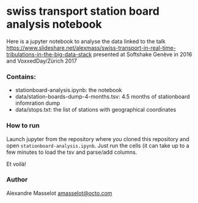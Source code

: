 # swiss transport station board analysis notebook

Here is a jupyter notebook to analyse the data linked to the talk https://www.slideshare.net/alexmass/swiss-transport-in-real-time-tribulations-in-the-big-data-stack presented at Softshake Genève in 2016 and VoxxedDay/Zürich 2017

### Contains:
  
  * stationboard-analysis.ipynb: the notebook
  * data/station-boards-dump-4-months.tsv: 4.5 months of stationboard infomration dump
  * data/stops.txt: the list of stations with geographical coordinates
  
### How to run

Launch jupyter from the repository where you cloned this repository and open `stationboard-analysis.ipynb`.
Just run the cells (it can take up to a few minutes to load the tsv and parse/add columns.

Et voilà!

### Author

Alexandre Masselot amasselot@octo.com